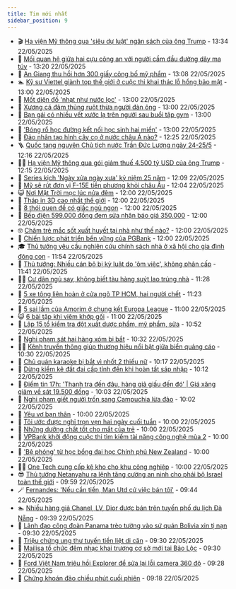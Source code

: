 ```yaml
---
title: Tim mới nhất
sidebar_position: 9
---
```


<!-- vnexpress-tin-moi-nhat:START -->
- 🎬 [Hạ viện Mỹ thông qua &#39;siêu dự luật&#39; ngân sách của ông Trump](https://vnexpress.net/ha-vien-my-thong-qua-sieu-du-luat-ngan-sach-cua-ong-trump-4889394.html) - 13:34 22/05/2025
- 🐎 [Mối quan hệ giữa hai cựu công an với người cầm đầu đường dây ma túy](https://vnexpress.net/moi-quan-he-giua-hai-cuu-cong-an-voi-nguoi-cam-dau-duong-day-ma-tuy-4889380.html) - 13:20 22/05/2025
- 🦍 [An Giang thu hồi hơn 300 giấy công bố mỹ phẩm](https://vnexpress.net/an-giang-thu-hoi-hon-300-giay-cong-bo-my-pham-4889399.html) - 13:08 22/05/2025
- 🏊 [Kỹ sư Viettel giành top thế giới ở cuộc thi khai thác lỗ hổng bảo mật](https://vnexpress.net/ky-su-viettel-gianh-top-the-gioi-o-cuoc-thi-khai-thac-lo-hong-bao-mat-4889173.html) - 13:00 22/05/2025
- 🎊 [Mốt diện đồ &#39;nhạt như nước lọc&#39;](https://vnexpress.net/mot-dien-do-nhat-nhu-nuoc-loc-4889350.html) - 13:00 22/05/2025
- 🎃 [Xương cá đâm thủng ruột thừa người đàn ông](https://vnexpress.net/xuong-ca-dam-thung-ruot-thua-nguoi-dan-ong-4889273.html) - 13:00 22/05/2025
- 🧰 [Bạn gái có nhiều vết xước lạ trên người sau buổi tập gym](https://vnexpress.net/ban-gai-co-nhieu-vet-xuoc-la-tren-nguoi-sau-buoi-tap-gym-4889198.html) - 13:00 22/05/2025
- 🔭 [&#39;Bóng rổ học đường kết nối học sinh hai miền&#39;](https://vnexpress.net/bong-ro-hoc-duong-ket-noi-hoc-sinh-hai-mien-4889179.html) - 13:00 22/05/2025
- 🫶 [Đảo nhân tạo hình cây cọ ở nước châu Á nào?](https://vnexpress.net/dao-nhan-tao-hinh-cay-co-o-nuoc-chau-a-nao-4889369.html) - 12:25 22/05/2025
- 🪜 [Quốc tang nguyên Chủ tịch nước Trần Đức Lương ngày 24-25/5](https://vnexpress.net/quoc-tang-nguyen-chu-tich-nuoc-tran-duc-luong-ngay-24-25-5-4889107.html) - 12:16 22/05/2025
- 👨‍🏫 [Hạ viện Mỹ thông qua gói giảm thuế 4.500 tỷ USD của ông Trump](https://vnexpress.net/ha-vien-my-thong-qua-goi-giam-thue-4-500-ty-usd-cua-ong-trump-4889393.html) - 12:15 22/05/2025
- 🎊 [Series kịch &#39;Ngày xửa ngày xưa&#39; kỷ niệm 25 năm](https://vnexpress.net/series-kich-ngay-xua-ngay-xua-ky-niem-25-nam-4889221.html) - 12:09 22/05/2025
- 🎊 [Mỹ sẽ rút đơn vị F-15E tiền phương khỏi châu Âu](https://vnexpress.net/my-se-rut-don-vi-f-15e-tien-phuong-khoi-chau-au-4889114.html) - 12:04 22/05/2025
- 😺 [Nơi Mặt Trời mọc lúc nửa đêm](https://vnexpress.net/noi-mat-troi-moc-luc-nua-dem-4889259.html) - 12:00 22/05/2025
- 🐘 [Tháp in 3D cao nhất thế giới](https://vnexpress.net/thap-in-3d-cao-nhat-the-gioi-4889130.html) - 12:00 22/05/2025
- 🌁 [8 thói quen để có giấc ngủ ngon](https://vnexpress.net/8-thoi-quen-de-co-giac-ngu-ngon-4889126.html) - 12:00 22/05/2025
- 🐲 [Bếp điện 599.000 đồng đem sửa nhận báo giá 350.000](https://vnexpress.net/sua-tivi-tan-nha-tphcm-vi-sao-nguoi-tieu-dung-tha-mua-moi-chu-khong-sua-4889268.html) - 12:00 22/05/2025
- 🤓 [Chăm trẻ mắc sốt xuất huyết tại nhà như thế nào?](https://vnexpress.net/cham-tre-mac-sot-xuat-huyet-tai-nha-nhu-the-nao-4889376.html) - 12:00 22/05/2025
- 💪 [Chiến lược phát triển bền vững của PGBank](https://vnexpress.net/chien-luoc-phat-trien-ben-vung-cua-pgbank-4878090.html) - 12:00 22/05/2025
- 🎓 [Thủ tướng yêu cầu nghiên cứu chính sách nhà ở xã hội cho gia đình đông con](https://vnexpress.net/thu-tuong-yeu-cau-nghien-cuu-chinh-sach-nha-o-xa-hoi-cho-gia-dinh-dong-con-4889338.html) - 11:54 22/05/2025
- 🫣 [Thủ tướng: Nhiều cán bộ bị kỷ luật do &#39;ôm việc&#39;, không phân cấp](https://vnexpress.net/thu-tuong-nhieu-can-bo-bi-ky-luat-do-om-viec-khong-phan-cap-4889320.html) - 11:41 22/05/2025
- 🧑‍💻 [Cư dân ngủ say, không biết tàu hàng suýt lao trúng nhà](https://vnexpress.net/cu-dan-ngu-say-khong-biet-tau-hang-suyt-lao-trung-nha-4889375.html) - 11:28 22/05/2025
- 🐲 [5 xe tông liên hoàn ở cửa ngõ TP HCM, hai người chết](https://vnexpress.net/5-xe-tong-lien-hoan-o-cua-ngo-tp-hcm-hai-nguoi-chet-4889390.html) - 11:23 22/05/2025
- 🌝 [5 sai lầm của Amorim ở chung kết Europa League](https://vnexpress.net/5-sai-lam-cua-amorim-o-chung-ket-europa-league-4889200.html) - 11:00 22/05/2025
- 😺 [6 bài tập khi viêm khớp gối](https://vnexpress.net/6-bai-tap-khi-viem-khop-goi-4889234.html) - 11:00 22/05/2025
- 🐎 [Lập 15 tổ kiểm tra đột xuất dược phẩm, mỹ phẩm, sữa](https://vnexpress.net/lap-15-to-kiem-tra-dot-xuat-duoc-pham-my-pham-sua-4889315.html) - 10:52 22/05/2025
- 🎡 [Nghi phạm sát hại hàng xóm bị bắt](https://vnexpress.net/nghi-pham-sat-hai-hang-xom-bi-bat-4889362.html) - 10:32 22/05/2025
- 👨‍🏫 [Kênh truyền thông giúp thương hiệu nổi bật giữa biển quảng cáo](https://vnexpress.net/kenh-truyen-thong-giup-thuong-hieu-noi-bat-giua-bien-quang-cao-4889368.html) - 10:30 22/05/2025
- 🦆 [Chủ quán karaoke bị bắt vì nhốt 2 thiếu nữ](https://vnexpress.net/chu-quan-karaoke-bi-bat-vi-nhot-2-thieu-nu-4889327.html) - 10:17 22/05/2025
- 🚦 [Dừng kiểm kê đất đai cấp tỉnh đến khi hoàn tất sáp nhập](https://vnexpress.net/dung-kiem-ke-dat-dai-cap-tinh-den-khi-hoan-tat-sap-nhap-4889335.html) - 10:12 22/05/2025
- 💫 [Điểm tin 17h: &#39;Thanh tra đến đâu, hàng giả giấu đến đó&#39; | Giá xăng giảm về sát 19.500 đồng](https://vnexpress.net/diem-tin-17h-thanh-tra-den-dau-hang-gia-giau-den-do-gia-xang-giam-ve-sat-19-500-dong-4889359.html) - 10:03 22/05/2025
- 🎉 [Nghi phạm giết người trốn sang Campuchia lừa đảo](https://vnexpress.net/nghi-pham-giet-nguoi-tron-sang-campuchia-lua-dao-4889333.html) - 10:02 22/05/2025
- 🌋 [Yêu vợ bạn thân](https://vnexpress.net/yeu-vo-ban-than-4889195.html) - 10:00 22/05/2025
- 🤖 [Tôi ước được nghỉ trọn vẹn hai ngày cuối tuần](https://vnexpress.net/tuan-lam-viec-5-ngay-co-kho-khong-4889059.html) - 10:00 22/05/2025
- 🦏 [Những dưỡng chất tốt cho mắt của trẻ](https://vnexpress.net/nhung-duong-chat-tot-cho-mat-cua-tre-4889231.html) - 10:00 22/05/2025
- 🦩 [VPBank khởi động cuộc thi tìm kiếm tài năng công nghệ mùa 2](https://vnexpress.net/vpbank-khoi-dong-cuoc-thi-tim-kiem-tai-nang-cong-nghe-mua-2-4889213.html) - 10:00 22/05/2025
- 👺 [&#39;Bệ phóng&#39; từ học bổng đại học Chính phủ New Zealand](https://vnexpress.net/be-phong-tu-hoc-bong-dai-hoc-chinh-phu-new-zealand-4888609.html) - 10:00 22/05/2025
- 🧑‍🏫 [One Tech cung cấp kệ kho cho khu công nghiệp](https://vnexpress.net/one-tech-cung-cap-ke-kho-cho-khu-cong-nghiep-4887196.html) - 10:00 22/05/2025
- 😎 [Thủ tướng Netanyahu ra lệnh tăng cường an ninh cho phái bộ Israel toàn thế giới](https://vnexpress.net/thu-tuong-netanyahu-ra-lenh-tang-cuong-an-ninh-cho-phai-bo-israel-toan-the-gioi-4889260.html) - 09:59 22/05/2025
- 🪄 [Fernandes: &#39;Nếu cần tiền, Man Utd cứ việc bán tôi&#39;](https://vnexpress.net/fernandes-neu-can-tien-man-utd-cu-viec-ban-toi-4889283.html) - 09:44 22/05/2025
- 🏊 [Nhiều hàng giả Chanel, LV, Dior được bán trên tuyến phố du lịch Đà Nẵng](https://vnexpress.net/nhieu-hang-gia-chanel-lv-dior-duoc-ban-tren-tuyen-pho-du-lich-da-nang-4889312.html) - 09:39 22/05/2025
- 💃 [Lãnh đạo công đoàn Panama trèo tường vào sứ quán Bolivia xin tị nạn](https://vnexpress.net/lanh-dao-cong-doan-panama-treo-tuong-vao-su-quan-bolivia-xin-ti-nan-4889302.html) - 09:30 22/05/2025
- 🦆 [Triệu chứng ung thư tuyến tiền liệt di căn](https://vnexpress.net/trieu-chung-ung-thu-tuyen-tien-liet-di-can-4889100.html) - 09:30 22/05/2025
- 🎊 [Mailisa tổ chức đêm nhạc khai trương cơ sở mới tại Bảo Lộc](https://vnexpress.net/mailisa-to-chuc-dem-nhac-khai-truong-co-so-moi-tai-bao-loc-4889068.html) - 09:30 22/05/2025
- 👺 [Ford Việt Nam triệu hồi Explorer để sửa lại lỗi camera 360 độ](https://vnexpress.net/ford-viet-nam-trieu-hoi-explorer-de-sua-lai-loi-camera-360-do-4889224.html) - 09:28 22/05/2025
- 🎡 [Chứng khoán đảo chiều phút cuối phiên](https://vnexpress.net/chung-khoan-hom-nay-22-5-vn-index-dao-chieu-phut-cuoi-phien-4889300.html) - 09:18 22/05/2025<!-- vnexpress-tin-moi-nhat:END -->
